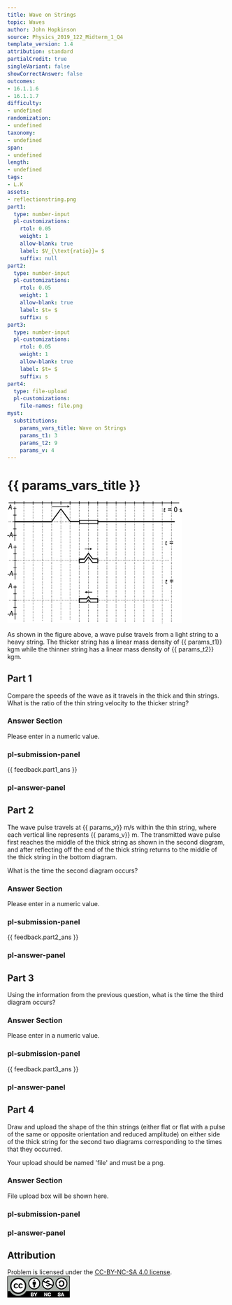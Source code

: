 ```yaml
---
title: Wave on Strings
topic: Waves
author: John Hopkinson
source: Physics_2019_122_Midterm_1_Q4
template_version: 1.4
attribution: standard
partialCredit: true
singleVariant: false
showCorrectAnswer: false
outcomes:
- 16.1.1.6
- 16.1.1.7
difficulty:
- undefined
randomization:
- undefined
taxonomy:
- undefined
span:
- undefined
length:
- undefined
tags:
- L.K
assets:
- reflectionstring.png
part1:
  type: number-input
  pl-customizations:
    rtol: 0.05
    weight: 1
    allow-blank: true
    label: $V_{\text{ratio}}= $
    suffix: null
part2:
  type: number-input
  pl-customizations:
    rtol: 0.05
    weight: 1
    allow-blank: true
    label: $t= $
    suffix: s
part3:
  type: number-input
  pl-customizations:
    rtol: 0.05
    weight: 1
    allow-blank: true
    label: $t= $
    suffix: s
part4:
  type: file-upload
  pl-customizations:
    file-names: file.png
myst:
  substitutions:
    params_vars_title: Wave on Strings
    params_t1: 3
    params_t2: 9
    params_v: 4
---
```

# {{ params_vars_title }}
<img src="reflectionstring.png" width=400 alt="snapshot graphs: (top) A wave pulse on a thin string approaches a short thick string followed by a thin string; (middle) at a later time the transmitted wave pulse into the thick string is shown; (bottom) at a still later time the reflected wave pulse in the middle of the thick string is shown;  the thin strings are left for you to draw on the middle and bottom graphs in (c).">

As shown in the figure above, a wave pulse travels from a light string to a heavy string. The thicker string has a linear mass density of {{ params_t1}} kgm while the thinner string has a linear mass density of {{ params_t2}} kgm.

## Part 1

Compare the speeds of the wave as it travels in the thick and thin strings. What is the ratio of the thin string velocity to the thicker string?

### Answer Section

Please enter in a numeric value.

### pl-submission-panel

{{ feedback.part1_ans }}

### pl-answer-panel

## Part 2

The wave pulse travels at {{ params_v}} m/s within the thin string, where each vertical line represents {{ params_v}} m. The transmitted wave pulse first reaches the middle of the thick string as shown in the second diagram, and after reflecting off the end of the thick string returns to the middle of the thick string in the bottom diagram.

What is the time the second diagram occurs?

### Answer Section

Please enter in a numeric value.

### pl-submission-panel

{{ feedback.part2_ans }}

### pl-answer-panel

## Part 3

Using the information from the previous question, what is the time the third diagram occurs?

### Answer Section

Please enter in a numeric value.

### pl-submission-panel

{{ feedback.part3_ans }}

### pl-answer-panel

## Part 4

Draw and upload the shape of the thin strings (either flat or flat with a pulse of the same or opposite orientation and reduced amplitude) on either side of the thick string for the second two diagrams corresponding to the times that they occurred.

Your upload should be named 'file' and must be a png.

### Answer Section

File upload box will be shown here.

### pl-submission-panel

### pl-answer-panel

## Attribution

Problem is licensed under the [CC-BY-NC-SA 4.0 license](https://creativecommons.org/licenses/by-nc-sa/4.0/).<br> ![The Creative Commons 4.0 license requiring attribution-BY, non-commercial-NC, and share-alike-SA license.](https://raw.githubusercontent.com/firasm/bits/master/by-nc-sa.png)